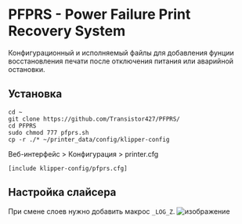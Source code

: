 # PFPRS - Power Failure Print Recovery System

Конфигурационный и исполняемый файлы для добавления фунции восстановления печати после отключения питания или аварийной остановки.

## Установка
 ```
cd ~
git clone https://github.com/Transistor427/PFPRS/
cd PFPRS
sudo chmod 777 pfprs.sh
cp -r ./* ~/printer_data/config/klipper-config
```

Веб-интерфейс > Конфигурация > printer.cfg

```
[include klipper-config/pfprs.cfg]
```

## Настройка слайсера
При смене слоев нужно добавить макрос `_LOG_Z`.
![изображение](https://github.com/user-attachments/assets/6b2c2790-d9e0-4363-9f62-3de80d8da48d)
